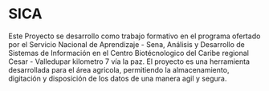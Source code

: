 # SICA
Este Proyecto se desarrollo como trabajo formativo en el programa ofertado por el Servicio Nacional de Aprendizaje - Sena, Análisis y Desarrollo de Sistemas de Información en el Centro Biotécnologico del Caribe regional Cesar - Valledupar kilometro 7 vía la paz.
El proyecto es una herramienta desarrollada para el área agricola, permitiendo la almacenamiento, digitación y disposición de los datos de una manera agil y segura.
